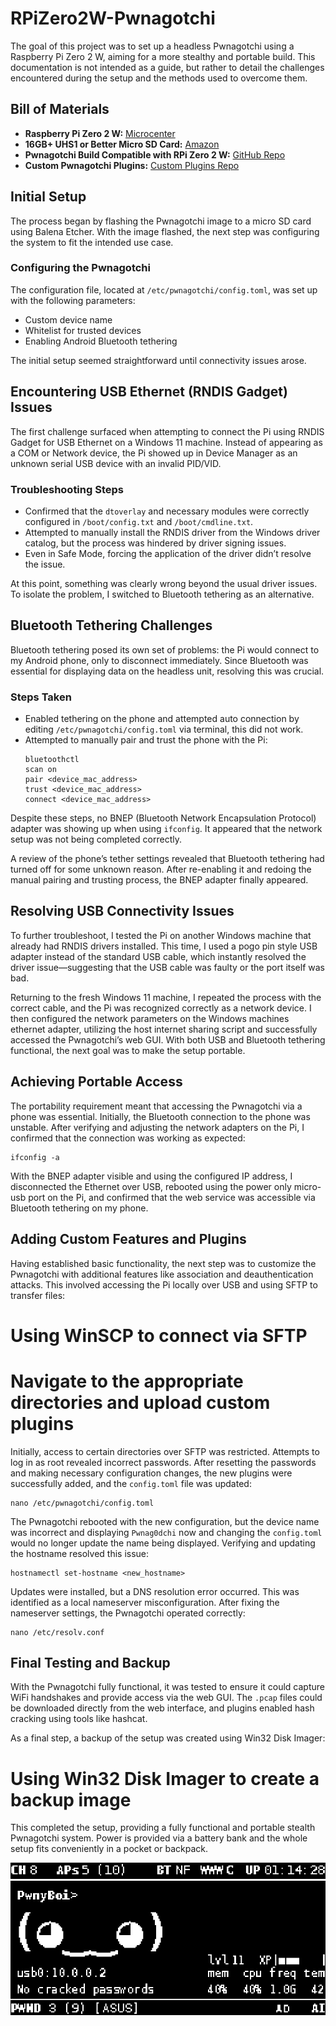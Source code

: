 # RPiZero2W-Pwnagotchi

The goal of this project was to set up a headless Pwnagotchi using a Raspberry Pi Zero 2 W, aiming for a more stealthy and portable build. This documentation is not intended as a guide, but rather to detail the challenges encountered during the setup and the methods used to overcome them.

## Bill of Materials

- **Raspberry Pi Zero 2 W:** [Microcenter](https://www.microcenter.com/product/643085/raspberry-pi-zero-2-w)
- **16GB+ UHS1 or Better Micro SD Card:** [Amazon](https://www.amazon.com/Professional-verified-Amazon-MicroSDHC-Certified/dp/B07BYSZP73)
- **Pwnagotchi Build Compatible with RPi Zero 2 W:** [GitHub Repo](https://github.com/jayofelony/pwnagotchi)
- **Custom Pwnagotchi Plugins:** [Custom Plugins Repo](https://github.com/SHUR1K-N/Project-Pwnag0dchi)

## Initial Setup

The process began by flashing the Pwnagotchi image to a micro SD card using Balena Etcher. With the image flashed, the next step was configuring the system to fit the intended use case.

### Configuring the Pwnagotchi

The configuration file, located at `/etc/pwnagotchi/config.toml`, was set up with the following parameters:
- Custom device name
- Whitelist for trusted devices
- Enabling Android Bluetooth tethering

The initial setup seemed straightforward until connectivity issues arose.

## Encountering USB Ethernet (RNDIS Gadget) Issues

The first challenge surfaced when attempting to connect the Pi using RNDIS Gadget for USB Ethernet on a Windows 11 machine. Instead of appearing as a COM or Network device, the Pi showed up in Device Manager as an unknown serial USB device with an invalid PID/VID.

### Troubleshooting Steps

- Confirmed that the `dtoverlay` and necessary modules were correctly configured in `/boot/config.txt` and `/boot/cmdline.txt`.
- Attempted to manually install the RNDIS driver from the Windows driver catalog, but the process was hindered by driver signing issues.
- Even in Safe Mode, forcing the application of the driver didn’t resolve the issue.

At this point, something was clearly wrong beyond the usual driver issues. To isolate the problem, I switched to Bluetooth tethering as an alternative.

## Bluetooth Tethering Challenges

Bluetooth tethering posed its own set of problems: the Pi would connect to my Android phone, only to disconnect immediately. Since Bluetooth was essential for displaying data on the headless unit, resolving this was crucial.

### Steps Taken

- Enabled tethering on the phone and attempted auto connection by editing `/etc/pwnagotchi/config.toml` via terminal, this did not work.
- Attempted to manually pair and trust the phone with the Pi:
  ~~~
  bluetoothctl
  scan on
  pair <device_mac_address>
  trust <device_mac_address>
  connect <device_mac_address>
  ~~~
Despite these steps, no BNEP (Bluetooth Network Encapsulation Protocol) adapter was showing up when using `ifconfig`. It appeared that the network setup was not being completed correctly.

A review of the phone’s tether settings revealed that Bluetooth tethering had turned off for some unknown reason. After re-enabling it and redoing the manual pairing and trusting process, the BNEP adapter finally appeared.

## Resolving USB Connectivity Issues

To further troubleshoot, I tested the Pi on another Windows machine that already had RNDIS drivers installed. This time, I used a pogo pin style USB adapter instead of the standard USB cable, which instantly resolved the driver issue—suggesting that the USB cable was faulty or the port itself was bad.

Returning to the fresh Windows 11 machine, I repeated the process with the correct cable, and the Pi was recognized correctly as a network device. I then configured the network parameters on the Windows machines ethernet adapter, utilizing the host internet sharing script and successfully accessed the Pwnagotchi’s web GUI. With both USB and Bluetooth tethering functional, the next goal was to make the setup portable.

## Achieving Portable Access

The portability requirement meant that accessing the Pwnagotchi via a phone was essential. Initially, the Bluetooth connection to the phone was unstable. After verifying and adjusting the network adapters on the Pi, I confirmed that the connection was working as expected:
  ~~~
  ifconfig -a
  ~~~
With the BNEP adapter visible and using the configured IP address, I disconnected the Ethernet over USB, rebooted using the power only micro-usb port on the Pi, and confirmed that the web service was accessible via Bluetooth tethering on my phone.

## Adding Custom Features and Plugins

Having established basic functionality, the next step was to customize the Pwnagotchi with additional features like association and deauthentication attacks. This involved accessing the Pi locally over USB and using SFTP to transfer files:

  # Using WinSCP to connect via SFTP
  # Navigate to the appropriate directories and upload custom plugins

Initially, access to certain directories over SFTP was restricted. Attempts to log in as root revealed incorrect passwords. After resetting the passwords and making necessary configuration changes, the new plugins were successfully added, and the `config.toml` file was updated:
  ~~~
  nano /etc/pwnagotchi/config.toml
  ~~~
The Pwnagotchi rebooted with the new configuration, but the device name was incorrect and displaying `Pwnag0dchi` now and changing the `config.toml` would no longer update the name being displayed. Verifying and updating the hostname resolved this issue:
  ~~~
  hostnamectl set-hostname <new_hostname>
  ~~~
Updates were installed, but a DNS resolution error occurred. This was identified as a local nameserver misconfiguration. After fixing the nameserver settings, the Pwnagotchi operated correctly:
  ~~~
  nano /etc/resolv.conf
  ~~~
## Final Testing and Backup

With the Pwnagotchi fully functional, it was tested to ensure it could capture WiFi handshakes and provide access via the web GUI. The `.pcap` files could be downloaded directly from the web interface, and plugins enabled hash cracking using tools like hashcat.

As a final step, a backup of the setup was created using Win32 Disk Imager:

  # Using Win32 Disk Imager to create a backup image

This completed the setup, providing a fully functional and portable stealth Pwnagotchi system. Power is provided via a battery bank and the whole setup fits conveniently in a pocket or backpack.

![pwnagotchi](https://github.com/AdamHayball/RPiZero2W-Pwnagotchi/blob/main/pwnyboi.png)
